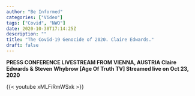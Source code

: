 ```yaml
---
author: "Be Informed"
categories: ["Video"]
tags: ["Covid", "NWO"]
date: 2020-10-30T17:14:25Z
description: ""
title: "The Covid-19 Genocide of 2020. Claire Edwards."
draft: false
---
```


**PRESS CONFERENCE LIVESTREAM FROM VIENNA, AUSTRIA Claire Edwards & Steven Whybrow [Age Of Truth TV] Streamed live on Oct 23, 2020**

{{< youtube xMLFiRmWSxk >}}